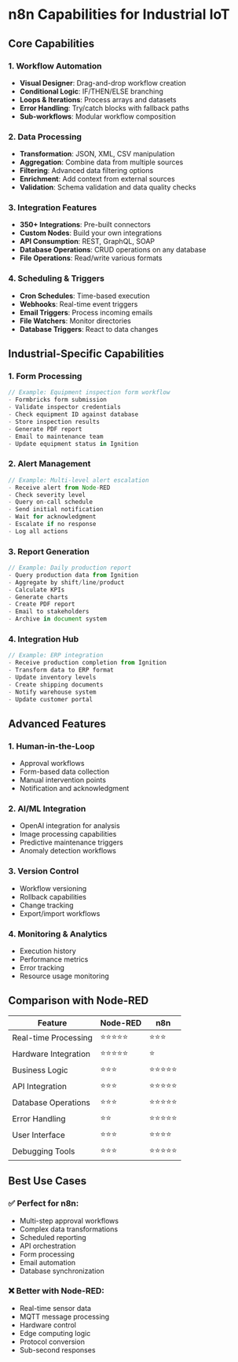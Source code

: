 # n8n Capabilities for Industrial IoT

## Core Capabilities

### 1. Workflow Automation
- **Visual Designer**: Drag-and-drop workflow creation
- **Conditional Logic**: IF/THEN/ELSE branching
- **Loops & Iterations**: Process arrays and datasets
- **Error Handling**: Try/catch blocks with fallback paths
- **Sub-workflows**: Modular workflow composition

### 2. Data Processing
- **Transformation**: JSON, XML, CSV manipulation
- **Aggregation**: Combine data from multiple sources
- **Filtering**: Advanced data filtering options
- **Enrichment**: Add context from external sources
- **Validation**: Schema validation and data quality checks

### 3. Integration Features
- **350+ Integrations**: Pre-built connectors
- **Custom Nodes**: Build your own integrations
- **API Consumption**: REST, GraphQL, SOAP
- **Database Operations**: CRUD operations on any database
- **File Operations**: Read/write various formats

### 4. Scheduling & Triggers
- **Cron Schedules**: Time-based execution
- **Webhooks**: Real-time event triggers
- **Email Triggers**: Process incoming emails
- **File Watchers**: Monitor directories
- **Database Triggers**: React to data changes

## Industrial-Specific Capabilities

### 1. Form Processing
```javascript
// Example: Equipment inspection form workflow
- Formbricks form submission
- Validate inspector credentials
- Check equipment ID against database
- Store inspection results
- Generate PDF report
- Email to maintenance team
- Update equipment status in Ignition
```

### 2. Alert Management
```javascript
// Example: Multi-level alert escalation
- Receive alert from Node-RED
- Check severity level
- Query on-call schedule
- Send initial notification
- Wait for acknowledgment
- Escalate if no response
- Log all actions
```

### 3. Report Generation
```javascript
// Example: Daily production report
- Query production data from Ignition
- Aggregate by shift/line/product
- Calculate KPIs
- Generate charts
- Create PDF report
- Email to stakeholders
- Archive in document system
```

### 4. Integration Hub
```javascript
// Example: ERP integration
- Receive production completion from Ignition
- Transform data to ERP format
- Update inventory levels
- Create shipping documents
- Notify warehouse system
- Update customer portal
```

## Advanced Features

### 1. Human-in-the-Loop
- Approval workflows
- Form-based data collection
- Manual intervention points
- Notification and acknowledgment

### 2. AI/ML Integration
- OpenAI integration for analysis
- Image processing capabilities
- Predictive maintenance triggers
- Anomaly detection workflows

### 3. Version Control
- Workflow versioning
- Rollback capabilities
- Change tracking
- Export/import workflows

### 4. Monitoring & Analytics
- Execution history
- Performance metrics
- Error tracking
- Resource usage monitoring

## Comparison with Node-RED

| Feature | Node-RED | n8n |
|---------|----------|-----|
| Real-time Processing | ⭐⭐⭐⭐⭐ | ⭐⭐⭐ |
| Hardware Integration | ⭐⭐⭐⭐⭐ | ⭐ |
| Business Logic | ⭐⭐⭐ | ⭐⭐⭐⭐⭐ |
| API Integration | ⭐⭐⭐ | ⭐⭐⭐⭐⭐ |
| Database Operations | ⭐⭐⭐ | ⭐⭐⭐⭐⭐ |
| Error Handling | ⭐⭐ | ⭐⭐⭐⭐⭐ |
| User Interface | ⭐⭐⭐ | ⭐⭐⭐⭐ |
| Debugging Tools | ⭐⭐⭐ | ⭐⭐⭐⭐⭐ |

## Best Use Cases

### ✅ Perfect for n8n:
- Multi-step approval workflows
- Complex data transformations
- Scheduled reporting
- API orchestration
- Form processing
- Email automation
- Database synchronization

### ❌ Better with Node-RED:
- Real-time sensor data
- MQTT message processing
- Hardware control
- Edge computing logic
- Protocol conversion
- Sub-second responses